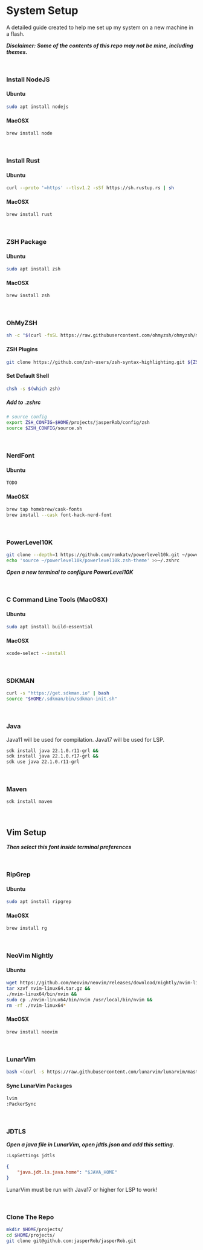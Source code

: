# System Setup

A detailed guide created to help me set up my system on a new machine in a flash. 

***Disclaimer: Some of the contents of this repo may not be mine, including themes.***

&nbsp;


### Install NodeJS


#### Ubuntu
```bash
sudo apt install nodejs
```

#### MacOSX
```bash
brew install node
```

&nbsp;

### Install Rust

#### Ubuntu
```bash
curl --proto '=https' --tlsv1.2 -sSf https://sh.rustup.rs | sh
```

#### MacOSX
```bash
brew install rust
```

&nbsp;

### ZSH Package

#### Ubuntu
```bash
sudo apt install zsh
```

#### MacOSX
```bash
brew install zsh
```

&nbsp;

### OhMyZSH

```bash
sh -c "$(curl -fsSL https://raw.githubusercontent.com/ohmyzsh/ohmyzsh/master/tools/install.sh)"
```

#### ZSH Plugins

```bash
git clone https://github.com/zsh-users/zsh-syntax-highlighting.git ${ZSH_CUSTOM:-~/.oh-my-zsh/custom}/plugins/zsh-syntax-highlighting
```

#### Set Default Shell

```bash
chsh -s $(which zsh)
```

##### Add to .zshrc

```bash
# source config
export ZSH_CONFIG=$HOME/projects/jasperRob/config/zsh
source $ZSH_CONFIG/source.sh
```

&nbsp;


### NerdFont

#### Ubuntu
```bash
TODO
```

#### MacOSX
```bash
brew tap homebrew/cask-fonts
brew install --cask font-hack-nerd-font
```

&nbsp;

### PowerLevel10K

```bash
git clone --depth=1 https://github.com/romkatv/powerlevel10k.git ~/powerlevel10k
echo 'source ~/powerlevel10k/powerlevel10k.zsh-theme' >>~/.zshrc
```

***Open a new terminal to configure PowerLevel10K***

&nbsp;

### C Command Line Tools (MacOSX)

#### Ubuntu
```bash
sudo apt install build-essential
```

#### MacOSX
```bash
xcode-select --install
```

&nbsp;

### SDKMAN

```bash
curl -s "https://get.sdkman.io" | bash
source "$HOME/.sdkman/bin/sdkman-init.sh"
```

&nbsp;

### Java

Java11 will be used for compilation.
Java17 will be used for LSP.

```bash
sdk install java 22.1.0.r11-grl &&
sdk install java 22.1.0.r17-grl &&
sdk use java 22.1.0.r11-grl
```

&nbsp;

### Maven

```bash
sdk install maven
```

&nbsp;

## Vim Setup

***Then select this font inside terminal preferences***

&nbsp;

### RipGrep

#### Ubuntu
```bash
sudo apt install ripgrep
```

#### MacOSX
```bash
brew install rg
```

&nbsp;

### NeoVim Nightly

#### Ubuntu
```bash
wget https://github.com/neovim/neovim/releases/download/nightly/nvim-linux64.tar.gz &&
tar xzvf nvim-linux64.tar.gz &&
./nvim-linux64/bin/nvim &&
sudo cp ./nvim-linux64/bin/nvim /usr/local/bin/nvim &&
rm -rf ./nvim-linux64*
```

#### MacOSX
```bash
brew install neovim
```

&nbsp;

### LunarVim

```bash
bash <(curl -s https://raw.githubusercontent.com/lunarvim/lunarvim/master/utils/installer/install.sh)
```


#### Sync LunarVim Packages

```bash
lvim
:PackerSync
```

&nbsp;

### JDTLS

***Open a java file in LunarVim, open jdtls.json and add this setting.***

```bash
:LspSettings jdtls
```

```json
{
	"java.jdt.ls.java.home": "$JAVA_HOME"
}
```

LunarVim must be run with Java17 or higher for LSP to work!


&nbsp;

### Clone The Repo

```bash
mkdir $HOME/projects/
cd $HOME/projects/
git clone git@github.com:jasperRob/jasperRob.git
```

